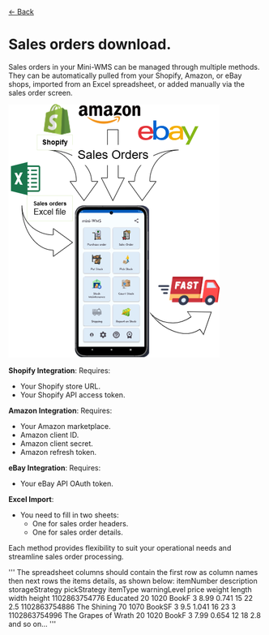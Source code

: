 [← Back](README.md)

# Sales orders download.

Sales orders in your Mini-WMS can be managed through multiple methods. They can be automatically pulled from your Shopify, Amazon, or eBay shops, imported from an Excel spreadsheet, or added manually via the sales order screen.

![Visual Guide](asset/SODownloads.png)

**Shopify Integration**: Requires:  
- Your Shopify store URL.  
- Your Shopify API access token.  

**Amazon Integration**: Requires:  
- Your Amazon marketplace.  
- Amazon client ID.  
- Amazon client secret.  
- Amazon refresh token.  

**eBay Integration**: Requires:  
- Your eBay API OAuth token.  

**Excel Import**:  
- You need to fill in two sheets:  
  - One for sales order headers.  
  - One for sales order details.  
    
Each method provides flexibility to suit your operational needs and streamline sales order processing.

'''
    The spreadsheet columns should contain the first row as column names then next rows the items details, as shown below:
    itemNumber       description  storageStrategy  pickStrategy  itemType  warningLevel  price  weight  length  width  height
    1102863754776    Educated  20  1020  BookF  3  8.99  0.741  15  22  2.5
    1102863754886    The Shining  70  1070  BookSF 3  9.5  1.041  16  23  3
    1102863754996    The Grapes of Wrath  20  1020  BookF  3  7.99  0.654  12  18  2.8
    and so on\.\.\.
'''
